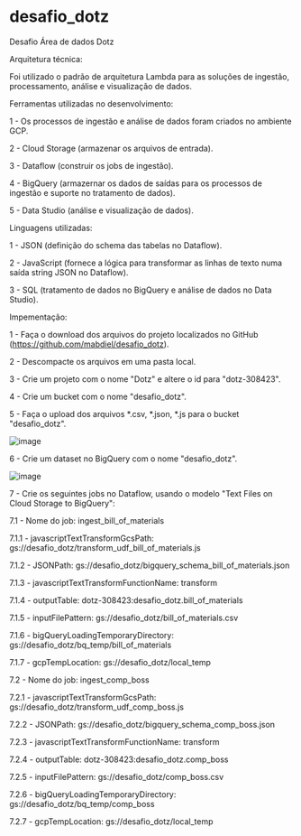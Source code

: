 # desafio_dotz
Desafio Área de dados Dotz

Arquitetura técnica:

Foi utilizado o padrão de arquitetura Lambda para as soluções de ingestão, processamento, análise e visualização de dados.

Ferramentas utilizadas no desenvolvimento:

1 - Os processos de ingestão e análise de dados foram criados no ambiente GCP.

2 - Cloud Storage (armazenar os arquivos de entrada).

3 - Dataflow (construir os jobs de ingestão).

4 - BigQuery (armazernar os dados de saídas para os processos de ingestão e suporte no tratamento de dados).

5 - Data Studio (análise e visualização de dados).

Linguagens utilizadas:

1 - JSON (definição do schema das tabelas no Dataflow).

2 - JavaScript (fornece a lógica para transformar as linhas de texto numa saída string JSON no Dataflow).

3 - SQL (tratamento de dados no BigQuery e análise de dados no Data Studio).

Impementação:

1 - Faça o download dos arquivos do projeto localizados no GitHub (https://github.com/mabdiel/desafio_dotz).

2 - Descompacte os arquivos em uma pasta local.

3 - Crie um projeto com o nome "Dotz" e altere o id para "dotz-308423".

4 - Crie um bucket com o nome "desafio_dotz".

5 - Faça o upload dos arquivos *.csv, *.json, *.js para o bucket "desafio_dotz".

![image](https://user-images.githubusercontent.com/50160018/112361711-73373f80-8cb2-11eb-8dd3-44bcc3a5b976.png)

6 - Crie um dataset no BigQuery com o nome "desafio_dotz".

![image](https://user-images.githubusercontent.com/50160018/112363491-4f74f900-8cb4-11eb-83b6-7819cada2ba8.png)

7 - Crie os seguintes jobs no Dataflow, usando o modelo "Text Files on Cloud Storage to BigQuery":

7.1 - Nome do job: ingest_bill_of_materials

7.1.1 - javascriptTextTransformGcsPath: gs://desafio_dotz/transform_udf_bill_of_materials.js

7.1.2 - JSONPath: gs://desafio_dotz/bigquery_schema_bill_of_materials.json

7.1.3 - javascriptTextTransformFunctionName: transform

7.1.4 - outputTable: dotz-308423:desafio_dotz.bill_of_materials

7.1.5 - inputFilePattern: gs://desafio_dotz/bill_of_materials.csv

7.1.6 - bigQueryLoadingTemporaryDirectory: gs://desafio_dotz/bq_temp/bill_of_materials

7.1.7 - gcpTempLocation: gs://desafio_dotz/local_temp

7.2 - Nome do job: ingest_comp_boss

7.2.1 - javascriptTextTransformGcsPath: gs://desafio_dotz/transform_udf_comp_boss.js

7.2.2 - JSONPath: gs://desafio_dotz/bigquery_schema_comp_boss.json

7.2.3 - javascriptTextTransformFunctionName: transform

7.2.4 - outputTable: dotz-308423:desafio_dotz.comp_boss

7.2.5 - inputFilePattern: gs://desafio_dotz/comp_boss.csv

7.2.6 - bigQueryLoadingTemporaryDirectory: gs://desafio_dotz/bq_temp/comp_boss

7.2.7 - gcpTempLocation: gs://desafio_dotz/local_temp









